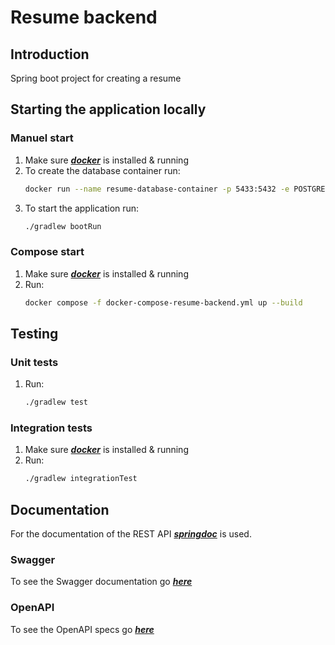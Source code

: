 # Resume backend

## Introduction

Spring boot project for creating a resume

## Starting the application locally

### Manuel start

1. Make sure [***docker***](https://www.docker.com/) is installed & running
2. To create the database container run:
    ```bash
    docker run --name resume-database-container -p 5433:5432 -e POSTGRES_USER=admin -e POSTGRES_PASSWORD=letmein -e POSTGRES_DB=resume-database -d postgres:16.3
    ```
3. To start the application run:
    ```bash
    ./gradlew bootRun
    ```

### Compose start

1. Make sure [***docker***](https://www.docker.com/) is installed & running
2. Run:
    ```bash
    docker compose -f docker-compose-resume-backend.yml up --build
    ```

## Testing

### Unit tests

1. Run:
   ```bash
   ./gradlew test
   ```

### Integration tests

1. Make sure [***docker***](https://www.docker.com/) is installed & running
2. Run:
   ```bash
   ./gradlew integrationTest
   ```

## Documentation

For the documentation of the REST API [***springdoc***](https://springdoc.org/)
is used.

### Swagger

To see the Swagger documentation go [***here***](http://localhost:8080/docs/ui)

### OpenAPI

To see the OpenAPI specs go [***here***](http://localhost:8080/docs)